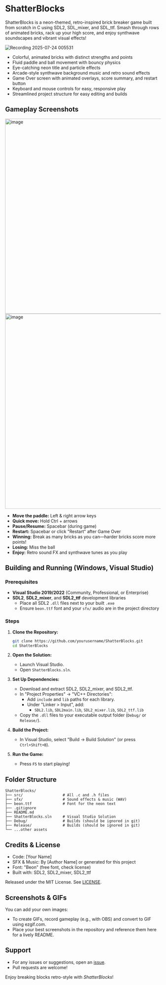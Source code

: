# ShatterBlocks

ShatterBlocks is a neon-themed, retro-inspired brick breaker game built from scratch in C using SDL2, SDL_mixer, and SDL_ttf. Smash through rows of animated bricks, rack up your high score, and enjoy synthwave soundscapes and vibrant visual effects!

![Recording 2025-07-24 005531](https://github.com/user-attachments/assets/4a96eb07-58dc-4d39-81da-2448ee17f1cb)


- Colorful, animated bricks with distinct strengths and points
- Fluid paddle and ball movement with bouncy physics
- Eye-catching neon title and particle effects
- Arcade-style synthwave background music and retro sound effects
- Game Over screen with animated overlays, score summary, and restart button
- Keyboard and mouse controls for easy, responsive play
- Streamlined project structure for easy editing and builds

## Gameplay Screenshots
<img width="802" height="632" alt="image" src="https://github.com/user-attachments/assets/412f6051-78b2-4c5e-a638-8d776c2b7f84" />
<img width="802" height="632" alt="image" src="https://github.com/user-attachments/assets/f63bcb84-024f-47b7-8d23-ba6b9a090b27" />


- **Move the paddle:** Left & right arrow keys
- **Quick move:** Hold Ctrl + arrows
- **Pause/Resume:** Spacebar (during game)
- **Restart:** Spacebar or click "Restart" after Game Over
- **Winning:** Break as many bricks as you can—harder bricks score more points!
- **Losing:** Miss the ball
- **Enjoy:** Retro sound FX and synthwave tunes as you play

## Building and Running (Windows, Visual Studio)

### Prerequisites

- **Visual Studio 2019/2022** (Community, Professional, or Enterprise)
- **SDL2**, **SDL2_mixer**, and **SDL2_ttf** development libraries
    - Place all SDL2 `.dll` files next to your built `.exe`
    - Ensure `beon.ttf` font and your `sfx/` audio are in the project directory

### Steps

1. **Clone the Repository:**
    ```sh
    git clone https://github.com/yourusername/ShatterBlocks.git
    cd ShatterBlocks
    ```

2. **Open the Solution:**
    - Launch Visual Studio.
    - Open `ShatterBlocks.sln`.

3. **Set Up Dependencies:**
    - Download and extract SDL2, SDL2_mixer, and SDL2_ttf.
    - In "Project Properties" → "VC++ Directories":
        - Add `include` and `lib` paths for each library.
        - Under "Linker > Input", add:
            - `SDL2.lib`, `SDL2main.lib`, `SDL2_mixer.lib`, `SDL2_ttf.lib`
    - Copy the `.dll` files to your executable output folder (`Debug/` or `Release/`).

4. **Build the Project:**
    - In Visual Studio, select "Build → Build Solution" (or press `Ctrl+Shift+B`).

5. **Run the Game:**
    - Press `F5` to start playing!

## Folder Structure

```
ShatterBlocks/
├── src/                  # All .c and .h files
├── sfx/                  # Sound effects & music (WAV)
├── beon.ttf              # Font for the neon text
├── .gitignore
├── README.md
├── ShatterBlocks.sln     # Visual Studio Solution
├── Debug/                # Builds (should be ignored in git)
├── Release/              # Builds (should be ignored in git)
└── ...other assets
```

## Credits & License

- Code: [Your Name]
- SFX & Music: By [Author Name] or generated for this project
- Font: "Beon" (free font, check license)
- Built with: SDL2, SDL2_mixer, SDL2_ttf

Released under the MIT License. See [LICENSE](LICENSE).

## Screenshots & GIFs

You can add your own images:
- To create GIFs, record gameplay (e.g., with OBS) and convert to GIF using ezgif.com.
- Place your best screenshots in the repository and reference them here for a lively README.

## Support

- For any issues or suggestions, open an [issue](https://github.com/yourusername/ShatterBlocks/issues).
- Pull requests are welcome!

Enjoy breaking blocks retro-style with *ShatterBlocks*!
